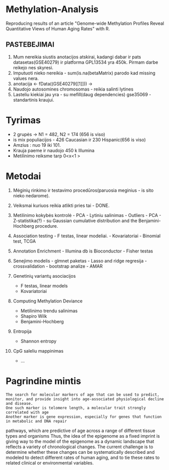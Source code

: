 # Methylation-Analysis
Reproducing results of an article "Genome-wide Methylation Profiles Reveal Quantitative Views of Human Aging Rates" with R.

##   PASTEBEJIMAI
 1) Mum nereikia siustis anotacijos atskirai, kadangi dabar ir pats datasetas(GSE40279) ir platforma GPL13534 yra 450k. Pirmam darbe reikejo nes skyresi.
 2) Imputuoti nieko nereikia - sum(is.na(betaMatrix) parodo kad missing values nera.
 3) anotacija <- fData((GSE40279[[1]])) ->
 4) Naudojo autosomines chromosomas - reikia salinti lytines
 5) Lasteliu kiekiai jau yra - su mefill(daug dependencies) gse35069 - standartinis kraujui.
 
# Tyrimas
 - 2 grupės -> N1 = 482, N2 = 174 (656 is viso)
 - is mix populiacijos - 426 Caucasian ir 230 Hispanic(656 is viso)
 - Amzius : nuo 19 iki 101.
 - Krauja paeme ir naudojo 450 k Illumina
 - Metilinimo reiksme tarp 0<x<1 >
 
# Metodai
 1) Mėginių rinkimo ir testavimo procedūros(paruosia meginius - is sito nieko nedarome).
 2) Veiksmai kuriuos reikia atlikti pries tai - DONE.
 3) Metilinimo kokybės kontrolė
		- PCA
		- Lytiniu salinimas
		- Outliers
		- PCA
		- Z-statistika(?) - su Gaussian cumulative distribution and the Benjamini-Hochberg procedure.
	
 4) Association testing
		- F testas, linear modeliai.
		-  Kovariatoriai
		-  Binomial test, TCGA
 
 5) Annotation Enrichment
		- Illumina db is Bioconductor
		- Fisher testas
 
 6) Senejimo modelis
		- glmnet paketas
		- Lasso and ridge regresija
		- crossvalidation
		- bootstrap analize
		- AMAR
  
  7) Genetinių variantų asociacijos
		- F testas, linear models
		- Kovariatoriai
		
  8) Computing Methylation Deviance
		- Metilinimo trendu salinimas
		- Shapiro Wilk
		- Benjamini-Hochberg
		
  9) Entropija
        - Shannon entropy
		
  10) CpG saleliu mappinimas
		- ...
# Pagrindine mintis		
	The search for molecular markers of age that can be used to predict, monitor, and provide insight into age-associated physiological decline and disease. 
	One such marker is telomere length, a molecular trait strongly correlated with age 
	Another marker is gene expression, especially for genes that function in metabolic and DNA repair 
pathways, which are predictive of age across a range of different tissue types and organisms
	Thus, the idea of the epigenome as a fixed imprint is giving way to the model of the epigenome as a dynamic landscape that reflects a variety of chronological changes.
	The current challenge is to determine whether these changes can be systematically described and modeled to detect different rates of human aging, and to tie these rates to related clinical or environmental variables.
